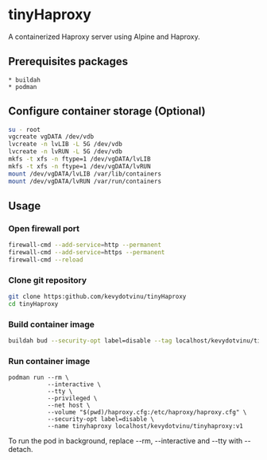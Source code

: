 # tinyHaproxy
A containerized Haproxy server using Alpine and Haproxy.

## Prerequisites packages
```
* buildah
* podman
```
## Configure container storage (Optional)
```bash
su - root
vgcreate vgDATA /dev/vdb
lvcreate -n lvLIB -L 5G /dev/vdb
lvcreate -n lvRUN -L 5G /dev/vdb
mkfs -t xfs -n ftype=1 /dev/vgDATA/lvLIB
mkfs -t xfs -n ftype=1 /dev/vgDATA/lvRUN
mount /dev/vgDATA/lvLIB /var/lib/containers
mount /dev/vgDATA/lvRUN /var/run/containers
```

## Usage
### Open firewall port
```bash
firewall-cmd --add-service=http --permanent
firewall-cmd --add-service=https --permanent
firewall-cmd --reload
```

### Clone git repository
```bash
git clone https:github.com/kevydotvinu/tinyHaproxy
cd tinyHaproxy
```

### Build container image
```bash
buildah bud --security-opt label=disable --tag localhost/kevydotvinu/tinyhaproxy:v1 .
```

### Run container image
```
podman run --rm \
           --interactive \
           --tty \
           --privileged \
           --net host \
           --volume "$(pwd)/haproxy.cfg:/etc/haproxy/haproxy.cfg" \
           --security-opt label=disable \
           --name tinyhaproxy localhost/kevydotvinu/tinyhaproxy:v1
```
To run the pod in background, replace --rm, --interactive and --tty with --detach.
